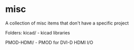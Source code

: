 misc
===========

A collection of misc items that don't have a specific project

Folders:
  kicad/ - kicad libraries
  
  PMOD-HDMI/ - PMOD for DVI-D HDMI I/O
